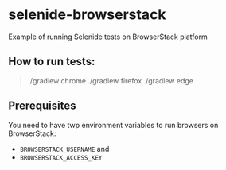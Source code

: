 # selenide-browserstack
Example of running Selenide tests on BrowserStack platform

## How to run tests:

> ./gradlew chrome
> ./gradlew firefox
> ./gradlew edge

## Prerequisites

You need to have twp environment variables to run browsers on BrowserStack:
* `BROWSERSTACK_USERNAME` and 
* `BROWSERSTACK_ACCESS_KEY`

